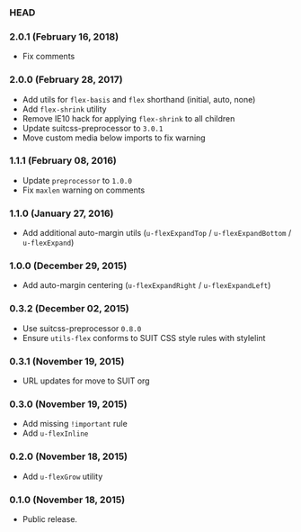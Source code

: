 ### HEAD

### 2.0.1 (February 16, 2018)
* Fix comments

### 2.0.0 (February 28, 2017)

* Add utils for `flex-basis` and `flex` shorthand (initial, auto, none)
* Add `flex-shrink` utility
* Remove IE10 hack for applying `flex-shrink` to all children
* Update suitcss-preprocessor to `3.0.1`
* Move custom media below imports to fix warning

### 1.1.1 (February 08, 2016)

* Update `preprocessor` to `1.0.0`
* Fix `maxlen` warning on comments

### 1.1.0 (January 27, 2016)

* Add additional auto-margin utils (`u-flexExpandTop` / `u-flexExpandBottom` / `u-flexExpand`)

### 1.0.0 (December 29, 2015)

* Add auto-margin centering (`u-flexExpandRight` / `u-flexExpandLeft`)

### 0.3.2 (December 02, 2015)

* Use suitcss-preprocessor `0.8.0`
* Ensure `utils-flex` conforms to SUIT CSS style rules with stylelint

### 0.3.1 (November 19, 2015)

* URL updates for move to SUIT org

### 0.3.0 (November 19, 2015)

* Add missing `!important` rule
* Add `u-flexInline`

### 0.2.0 (November 18, 2015)

* Add `u-flexGrow` utility

### 0.1.0 (November 18, 2015)

* Public release.
